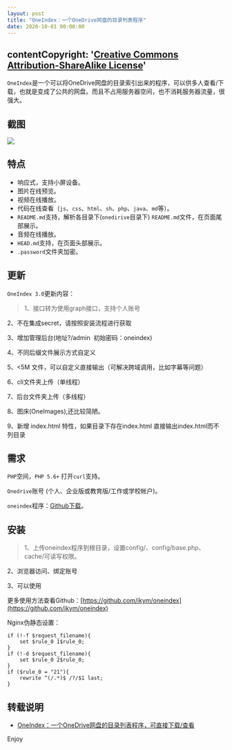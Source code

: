```yaml
---
layout: post
title: "OneIndex：一个OneDrive网盘的目录列表程序"
date: 2020-10-01 00:00:00
---
```


## contentCopyright: '[Creative Commons Attribution-ShareAlike License](https://en.wikipedia.org/wiki/Wikipedia:Text_of_Creative_Commons_Attribution-ShareAlike_3.0_Unported_License)'

`OneIndex`是一个可以将OneDrive网盘的目录索引出来的程序，可以供多人查看/下载，也就是变成了公共的网盘。而且不占用服务器空间，也不消耗服务器流量，很强大。
## 截图

![](/images/2020/10/oneIndex/OneIndex_2.png#alt=OneIndex_2)

## 特点

- 响应式，支持小屏设备。
- 图片在线预览。
- 视频在线播放。
- 代码在线查看（`js`、`css`、`html`、`sh`、`php`、`java`、`md`等）。
- `README.md`支持，解析各目录下(`onedirive`目录下) `README.md`文件，在页面尾部展示。
- 音频在线播放。
- `HEAD.md`支持，在页面头部展示。
- `.password`文件夹加密。

## 更新

`OneIndex 3.0`更新内容：

> 1、接口转为使用graph接口，支持个人账号

2、不在集成secret，请按照安装流程进行获取

3、增加管理后台(地址?/admin  初始密码：oneindex)

4、不同后缀文件展示方式自定义

5、<5M 文件，可以自定义直接输出（可解决跨域调用，比如字幕等问题）

6、cli文件夹上传（单线程）

7、后台文件夹上传（多线程）

8、图床(OneImages),还比较简陋。

9、新增 index.html 特性，如果目录下存在index.html 直接输出index.html而不列目录


## 需求

`PHP`空间，`PHP 5.6+` 打开`curl`支持。

`Onedrive`账号 (个人、企业版或教育版/工作或学校帐户)。

`oneindex`程序：[Github下载](https://github.com/ikym/Oneindex)。

## 安装

> 1、上传oneindex程序到根目录，设置config/、config/base.php、 cache/可读写权限。

2、浏览器访问、绑定账号

3、可以使用


更多使用方法查看Github：[https://github.com/ikym/oneindex](https://github.com/ikym/oneindex)

Nginx伪静态设置：

```
if (!-f $request_filename){
    set $rule_0 1$rule_0;
}
if (!-d $request_filename){
    set $rule_0 2$rule_0;
}
if ($rule_0 = "21"){
    rewrite ^(/.*)$ /?/$1 last;
}
```

## 转载说明

- [OneIndex：一个OneDrive网盘的目录列表程序，可直接下载/查看](https://www.moerats.com/archives/592/)

Enjoy
